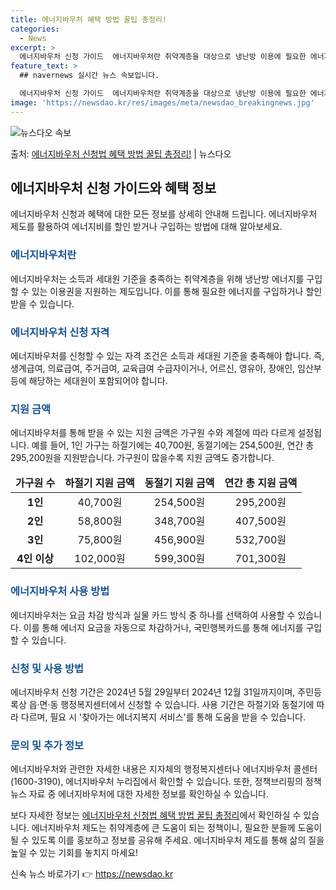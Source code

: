 ```yaml
---
title: 에너지바우처 혜택 방법 꿀팁 총정리!
categories:
  - News
excerpt: >
  에너지바우처 신청 가이드  에너지바우처란 취약계층을 대상으로 냉난방 이용에 필요한 에너지를 구입할 수 있는 …
feature_text: >
  ## navernews 실시간 뉴스 속보입니다.

  에너지바우처 신청 가이드  에너지바우처란 취약계층을 대상으로 냉난방 이용에 필요한 에너지를 구입할 수 있는 …
image: 'https://newsdao.kr/res/images/meta/newsdao_breakingnews.jpg'
---
```


![뉴스다오 속보](https://newsdao.kr/res/images/meta/newsdao_breakingnews.jpg)

<p>출처: <a href="https://newsdao.kr/4130" rel="dofollow">에너지바우처 신청법 혜택 방법 꿀팁 총정리!</a> | 뉴스다오</p>

<h2 data-ke-size="size26">에너지바우처 신청 가이드와 혜택 정보</h2>

<p data-ke-size="size16">에너지바우처 신청과 혜택에 대한 모든 정보를 상세히 안내해 드립니다. 에너지바우처 제도를 활용하여 에너지비를 할인 받거나 구입하는 방법에 대해 알아보세요.</p>

<h3><b><span style="color: #1a5490;">에너지바우처란</span></b></h3>
에너지바우처는 소득과 세대원 기준을 충족하는 취약계층을 위해 냉난방 에너지를 구입할 수 있는 이용권을 지원하는 제도입니다. 이를 통해 필요한 에너지를 구입하거나 할인받을 수 있습니다.

<h3><b><span style="color: #1a5490;">에너지바우처 신청 자격</span></b></h3>
에너지바우처를 신청할 수 있는 자격 조건은 소득과 세대원 기준을 충족해야 합니다. 즉, 생계급여, 의료급여, 주거급여, 교육급여 수급자이거나, 어르신, 영유아, 장애인, 임산부 등에 해당하는 세대원이 포함되어야 합니다.

<h3><b><span style="color: #1a5490;">지원 금액</span></b></h3>
에너지바우처를 통해 받을 수 있는 지원 금액은 가구원 수와 계절에 따라 다르게 설정됩니다. 예를 들어, 1인 가구는 하절기에는 40,700원, 동절기에는 254,500원, 연간 총 295,200원을 지원받습니다. 가구원이 많을수록 지원 금액도 증가합니다.

<table>
<thead>
<tr>
<td style="text-align: center; height: 17px;"><b>가구원 수</b></td>
<td style="text-align: center; height: 17px;"><b>하절기 지원 금액</b></td>
<td style="text-align: center; height: 17px;"><b>동절기 지원 금액</b></td>
<td style="text-align: center; height: 17px;"><b>연간 총 지원 금액</b></td>
</tr>
</thead>
<tbody>
<tr>
<td style="text-align: center; height: 17px;"><b>1인</b></td>
<td style="text-align: center; height: 17px;">40,700원</td>
<td style="text-align: center; height: 17px;">254,500원</td>
<td style="text-align: center; height: 17px;">295,200원</td>
</tr>
<tr>
<td style="text-align: center; height: 17px;"><b>2인</b></td>
<td style="text-align: center; height: 17px;">58,800원</td>
<td style="text-align: center; height: 17px;">348,700원</td>
<td style="text-align: center; height: 17px;">407,500원</td>
</tr>
<tr>
<td style="text-align: center; height: 17px;"><b>3인</b></td>
<td style="text-align: center; height: 17px;">75,800원</td>
<td style="text-align: center; height: 17px;">456,900원</td>
<td style="text-align: center; height: 17px;">532,700원</td>
</tr>
<tr>
<td style="text-align: center; height: 17px;"><b>4인 이상</b></td>
<td style="text-align: center; height: 17px;">102,000원</td>
<td style="text-align: center; height: 17px;">599,300원</td>
<td style="text-align: center; height: 17px;">701,300원</td>
</tr>
</tbody>
</table>

<h3><b><span style="color: #1a5490;">에너지바우처 사용 방법</span></b></h3>
에너지바우처는 요금 차감 방식과 실물 카드 방식 중 하나를 선택하여 사용할 수 있습니다. 이를 통해 에너지 요금을 자동으로 차감하거나, 국민행복카드를 통해 에너지를 구입할 수 있습니다.

<h3><b><span style="color: #1a5490;">신청 및 사용 방법</span></b></h3>
에너지바우처 신청 기간은 2024년 5월 29일부터 2024년 12월 31일까지이며, 주민등록상 읍·면·동 행정복지센터에서 신청할 수 있습니다. 사용 기간은 하절기와 동절기에 따라 다르며, 필요 시 '찾아가는 에너지복지 서비스'를 통해 도움을 받을 수 있습니다.

<h3><b><span style="color: #1a5490;">문의 및 추가 정보</span></b></h3>
에너지바우처와 관련한 자세한 내용은 지자체의 행정복지센터나 에너지바우처 콜센터(1600-3190), 에너지바우처 누리집에서 확인할 수 있습니다. 또한, 정책브리핑의 정책뉴스 자료 중 에너지바우처에 대한 자세한 정보를 확인하실 수 있습니다.

보다 자세한 정보는 [에너지바우처 신청법 혜택 방법 꿀팁 총정리](https://newsdao.kr/4130)에서 확인하실 수 있습니다. 에너지바우처 제도는 취약계층에 큰 도움이 되는 정책이니, 필요한 분들께 도움이 될 수 있도록 이를 홍보하고 정보를 공유해 주세요. 에너지바우처 제도를 통해 삶의 질을 높일 수 있는 기회를 놓치지 마세요! 

신속 뉴스 바로가기 👉 <a href="https://newsdao.kr" rel="dofollow">https://newsdao.kr</a>


